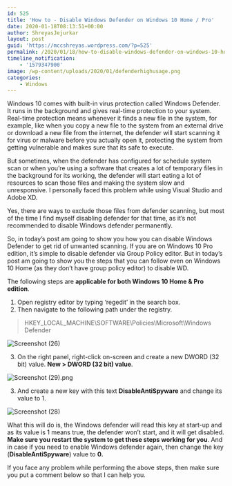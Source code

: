 ```yaml
---
id: 525
title: 'How to - Disable Windows Defender on Windows 10 Home / Pro'
date: 2020-01-18T08:13:51+00:00
author: ShreyasJejurkar
layout: post
guid: 'https://mccshreyas.wordpress.com/?p=525'
permalink: /2020/01/18/how-to-disable-windows-defender-on-windows-10-home-pro/
timeline_notification:
    - '1579347900'
image: /wp-content/uploads/2020/01/defenderhighusage.png
categories:
    - Windows
---
```


Windows 10 comes with built-in virus protection called Windows Defender. It runs in the background and gives real-time protection to your system. Real-time protection means whenever it finds a new file in the system, for example, like when you copy a new file to the system from an external drive or download a new file from the internet, the defender will start scanning it for virus or malware before you actually open it, protecting the system from getting vulnerable and makes sure that its safe to execute.

But sometimes, when the defender has configured for schedule system scan or when you’re using a software that creates a lot of temporary files in the background for its working, the defender will start eating a lot of resources to scan those files and making the system slow and unresponsive. I personally faced this problem while using Visual Studio and Adobe XD.

Yes, there are ways to exclude those files from defender scanning, but most of the time I find myself disabling defender for that time, as it’s not recommended to disable Windows defender permanently.

So, in today’s post am going to show you how you can disable Windows Defender to get rid of unwanted scanning. If you are on Windows 10 Pro edition, it’s simple to disable defender via Group Policy editor. But in today’s post am going to show you the steps that you can follow even on Windows 10 Home (as they don’t have group policy editor) to disable WD.

The following steps are **applicable for both Windows 10 Home &amp; Pro edition**.

1. Open registry editor by typing ‘regedit’ in the search box.
2. Then navigate to the following path under the registry.

> HKEY\_LOCAL\_MACHINE\\SOFTWARE\\Policies\\Microsoft\\Windows Defender

![Screenshot (26)](https://mccshreyas.files.wordpress.com/2020/01/screenshot-26.png?resize=700%2C591)

3. On the right panel, right-click on-screen and create a new DWORD (32 bit) value. **New &gt; DWORD (32 bit) value**.

![Screenshot (29).png](https://mccshreyas.files.wordpress.com/2020/01/screenshot-29.png?resize=700%2C356)

3. And create a new key with this text **DisableAntiSpyware** and change its value to 1.

![Screenshot (28)](https://mccshreyas.files.wordpress.com/2020/01/screenshot-28.png?resize=700%2C372)

What this will do is, the Windows defender will read this key at start-up and as its value is 1 means true, the defender won’t start, and it will get disabled. **Make sure you restart the system to get these steps working for you**. And in case if you need to enable Windows defender again, then change the key (**DisableAntiSpyware**) value to **0.**

If you face any problem while performing the above steps, then make sure you put a comment below so that I can help you.